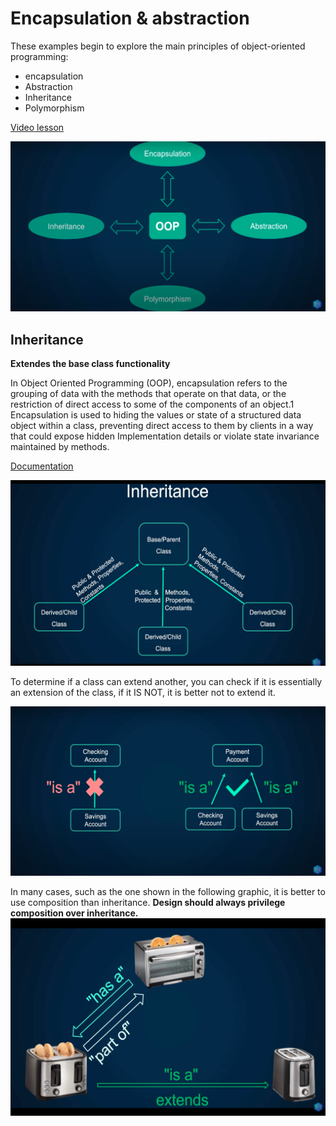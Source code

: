 # Encapsulation & abstraction

These examples begin to explore the main principles of object-oriented programming:

- encapsulation
- Abstraction
- Inheritance
- Polymorphism

[Video lesson](https://www.youtube.com/watch?v=LyyzeYOoH5s&list=PLr3d3QYzkw2xabQRUpcZ_IBk9W50M9pe-&index=43)

![Main OOP principle](principles.png)

## Inheritance

**Extendes the base class functionality**

In Object Oriented Programming (OOP), encapsulation refers to the grouping of data with the methods that operate on that data, or the restriction of direct access to some of the components of an object.1 Encapsulation is used to hiding the values ​​or state of a structured data object within a class, preventing direct access to them by clients in a way that could expose hidden Implementation details or violate state invariance maintained by methods.

[Documentation](https://learn.microsoft.com/en-us/dotnet/csharp/fundamentals/object-oriented/inheritance)

![Herencia](herencia.png)

To determine if a class can extend another, you can check if it is essentially an extension of the class, if it IS NOT, it is better not to extend it.

![Determinar una clase hija](herencia2.png)

In many cases, such as the one shown in the following graphic, it is better to use composition than inheritance. **Design should always privilege composition over inheritance.**
![Composición](herencia3.png)
